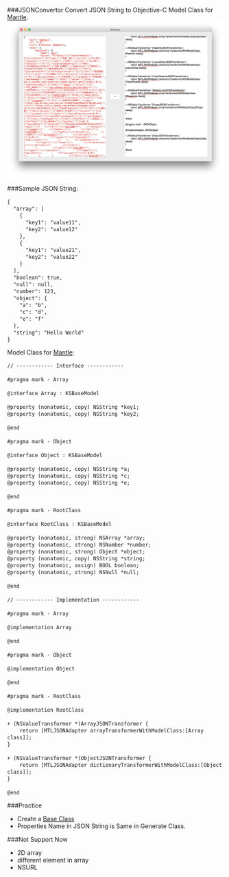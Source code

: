 ###JSONConvertor
Convert JSON String to Objective-C Model Class for [Mantle](https://github.com/Mantle/Mantle).
![ScreenShot](./ScreenShot.png)

###Sample
JSON String:
```
{
  "array": [
    {
      "key1": "value11",
      "key2": "value12"
    },
    {
      "key1": "value21",
      "key2": "value22"
    }
  ],
  "boolean": true,
  "null": null,
  "number": 123,
  "object": {
    "a": "b",
    "c": "d",
    "e": "f"
  },
  "string": "Hello World"
}
```

Model Class for [Mantle](https://github.com/Mantle/Mantle):
```
// ------------ Interface ------------

#pragma mark - Array

@interface Array : KSBaseModel

@property (nonatomic, copy) NSString *key1;
@property (nonatomic, copy) NSString *key2;

@end

#pragma mark - Object

@interface Object : KSBaseModel

@property (nonatomic, copy) NSString *a;
@property (nonatomic, copy) NSString *c;
@property (nonatomic, copy) NSString *e;

@end

#pragma mark - RootClass

@interface RootClass : KSBaseModel

@property (nonatomic, strong) NSArray *array;
@property (nonatomic, strong) NSNumber *number;
@property (nonatomic, strong) Object *object;
@property (nonatomic, copy) NSString *string;
@property (nonatomic, assign) BOOL boolean;
@property (nonatomic, strong) NSNull *null;

@end

// ------------ Implementation ------------

#pragma mark - Array

@implementation Array

@end

#pragma mark - Object

@implementation Object

@end

#pragma mark - RootClass

@implementation RootClass

+ (NSValueTransformer *)ArrayJSONTransformer {
	return [MTLJSONAdapter arrayTransformerWithModelClass:[Array class]];
}

+ (NSValueTransformer *)ObjectJSONTransformer {
	return [MTLJSONAdapter dictionaryTransformerWithModelClass:[Object class]];
}

@end
```

###Practice
* Create a [Base Class](./JSONConvertor/KSBaseModel.h)
* Properties Name in JSON String is Same in Generate Class.

###Not Support Now
* 2D array
* different element in array
* NSURL
